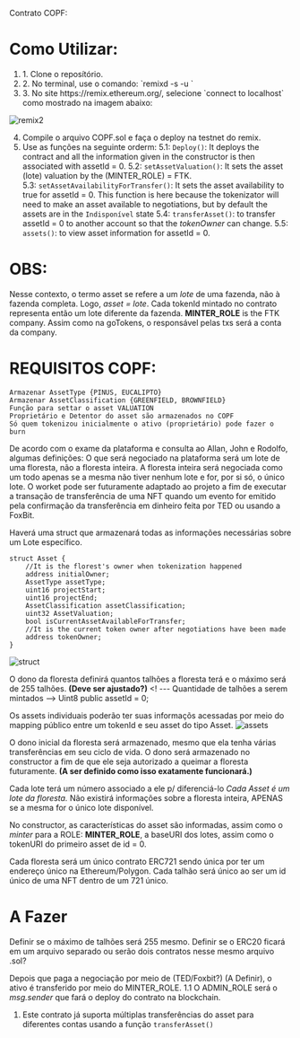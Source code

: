 Contrato COPF:

# Como Utilizar:
<ol>
<li>1. Clone o reposítório.</li>
<li> 2. No terminal, use o comando: `remixd -s <path-to-the-shared-folder> -u <remix-ide-instance-URL>` </li>
<li> 3. No site https://remix.ethereum.org/, selecione `connect to localhost` como mostrado na imagem abaixo: </li>
</ol>

![remix2](https://user-images.githubusercontent.com/79999985/217088827-f0e2ec6d-1b7b-449c-b82b-80609eeba846.png)

4. Compile o arquivo COPF.sol e faça o deploy na testnet do remix.
5. Use as funções na seguinte orderm:
5.1: `Deploy()`: It deploys the contract and all the information given in the constructor is then associated with assetId = 0.
5.2: `setAssetValuation()`:  It sets the asset (lote) valuation by the (MINTER_ROLE) = FTK.  
5.3: `setAssetAvailabilityForTransfer()`: It sets the asset availability to true for assetId = 0.
This function is here because the tokenizator will need to make an asset available to negotiations, but by default the assets are in the `Indisponível` state
5.4: `transferAsset()`: to transfer assetId = 0 to another account so that the *tokenOwner* can change. 
5.5: `assets()`: to view asset information for assetId = 0.

# OBS:
Nesse contexto, o termo asset se refere a um *lote* de uma fazenda, não à fazenda completa. Logo, *asset = lote*.
Cada tokenId mintado no contrato representa então um lote diferente da fazenda.
**MINTER_ROLE** is the FTK company. Assim como na goTokens, o responsável pelas txs será a conta da company. 

# REQUISITOS COPF:
```
Armazenar AssetType {PINUS, EUCALIPTO}
Armazenar AssetClassification {GREENFIELD, BROWNFIELD}
Função para settar o asset VALUATION
Proprietário e Detentor do asset são armazenados no COPF
Só quem tokenizou inicialmente o ativo (proprietário) pode fazer o burn
```

De acordo com o exame da plataforma e consulta ao Allan, John e Rodolfo, algumas definições:
O que será negociado na plataforma será um lote de uma floresta, não a floresta inteira.
A floresta inteira será negociada como um todo apenas se a mesma não tiver nenhum lote e for, por si só, o único lote.
O worket pode ser futuramente adaptado ao projeto a fim de executar a transação de transferência de uma NFT quando um evento for emitido pela confirmação da transferência em dinheiro feita por TED ou usando a FoxBit.

Haverá uma struct que armazenará todas as informações necessárias sobre um Lote específico. 
```
struct Asset {
    //It is the florest's owner when tokenization happened
    address initialOwner;
    AssetType assetType;
    uint16 projectStart;
    uint16 projectEnd;
    AssetClassification assetClassification;
    uint32 AssetValuation;
    bool isCurrentAssetAvailableForTransfer;
    //It is the current token owner after negotiations have been made
    address tokenOwner;
}
```

![struct](https://user-images.githubusercontent.com/79999985/216133976-41b8cfff-b443-4bfe-9f2b-f6db12c7a6f8.png)

O dono da floresta definirá quantos talhões a floresta terá e o máximo será de 255 talhões. **(Deve ser ajustado?)**
<! --- Quantidade de talhões a serem mintados -->
Uint8 public assetId = 0;

Os assets individuais poderão ter suas informaçõs acessadas por meio do mapping público entre um tokenId e seu asset do tipo Asset.
![assets](https://user-images.githubusercontent.com/79999985/216135099-fc5c3be5-fc71-497e-99f0-e933a3cabd44.png)

O dono inicial da floresta será armazenado, mesmo que ela tenha várias transferências em seu ciclo de vida. O dono será armazenado no constructor a fim de que ele seja autorizado a queimar a floresta futuramente. **(A ser definido como isso exatamente funcionará.)**

Cada lote terá um número associado a ele p/ diferenciá-lo
*Cada Asset é um lote da floresta.* Não existirá informações sobre a floresta inteira, APENAS se a mesma for o único lote disponível.



No constructor, as características do asset são informadas, assim como o *minter* para a ROLE: **MINTER_ROLE**, a baseURI dos lotes, assim como o tokenURI do primeiro asset de id = 0. 

Cada floresta será um único contrato ERC721 sendo única por ter um endereço único na Ethereum/Polygon. Cada talhão será único ao ser um id único de uma NFT dentro de um 721 único.

# A Fazer 
Definir se o máximo de talhões será 255 mesmo.
Definir se o ERC20 ficará em um arquivo separado ou serão dois contratos nesse mesmo arquivo .sol?

Depois que paga a negociação por meio de (TED/Foxbit?) (A Definir), o ativo é transferido por meio do MINTER_ROLE.
1.1 O ADMIN_ROLE será o *msg.sender* que fará o deploy do contrato na blockchain.
1. Este contrato já suporta múltiplas transferências do asset para diferentes contas usando a função `transferAsset()`

